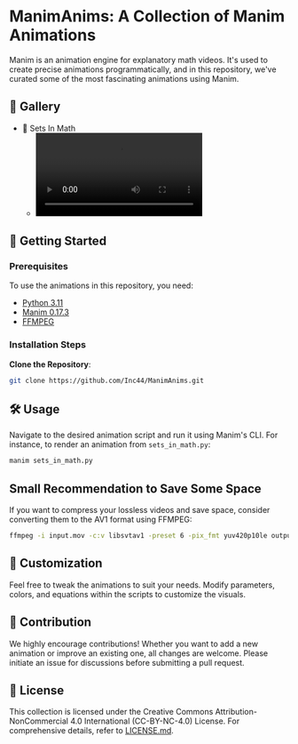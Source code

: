 # ManimAnims: A Collection of Manim Animations

Manim is an animation engine for explanatory math videos. It's used to create precise animations programmatically, and in this repository, we've curated some of the most fascinating animations using Manim.

## 🌌 Gallery

- 🔘 Sets In Math
  - ![Sets In Math Animation](SetsInMath/sets_in_math.mp4)

## 🚀 Getting Started

### Prerequisites

To use the animations in this repository, you need:
- [Python 3.11](https://www.python.org/downloads/)
- [Manim 0.17.3](https://docs.manim.community/en/stable/installation.html)
- [FFMPEG](https://ffmpeg.org/download.html)

### Installation Steps

**Clone the Repository**:
```bash
git clone https://github.com/Inc44/ManimAnims.git
```

## 🛠️ Usage

Navigate to the desired animation script and run it using Manim's CLI. For instance, to render an animation from `sets_in_math.py`:

```bash
manim sets_in_math.py
```

## Small Recommendation to Save Some Space

If you want to compress your lossless videos and save space, consider converting them to the AV1 format using FFMPEG:

```bash
ffmpeg -i input.mov -c:v libsvtav1 -preset 6 -pix_fmt yuv420p10le output.mp4
```

## 🎨 Customization

Feel free to tweak the animations to suit your needs. Modify parameters, colors, and equations within the scripts to customize the visuals.

## 🤝 Contribution

We highly encourage contributions! Whether you want to add a new animation or improve an existing one, all changes are welcome. Please initiate an issue for discussions before submitting a pull request.

## 📜 License

This collection is licensed under the Creative Commons Attribution-NonCommercial 4.0 International (CC-BY-NC-4.0) License. For comprehensive details, refer to [LICENSE.md](LICENSE.md).